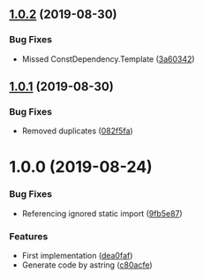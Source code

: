 ## [1.0.2](https://github.com/unlight/static-import-webpack-plugin/compare/v1.0.1...v1.0.2) (2019-08-30)


### Bug Fixes

* Missed ConstDependency.Template ([3a60342](https://github.com/unlight/static-import-webpack-plugin/commit/3a60342))

## [1.0.1](https://github.com/unlight/static-import-webpack-plugin/compare/v1.0.0...v1.0.1) (2019-08-30)


### Bug Fixes

* Removed duplicates ([082f5fa](https://github.com/unlight/static-import-webpack-plugin/commit/082f5fa))

# 1.0.0 (2019-08-24)


### Bug Fixes

* Referencing ignored static import ([9fb5e87](https://github.com/unlight/static-import-webpack-plugin/commit/9fb5e87))


### Features

* First implementation ([dea0faf](https://github.com/unlight/static-import-webpack-plugin/commit/dea0faf))
* Generate code by astring ([c80acfe](https://github.com/unlight/static-import-webpack-plugin/commit/c80acfe))
